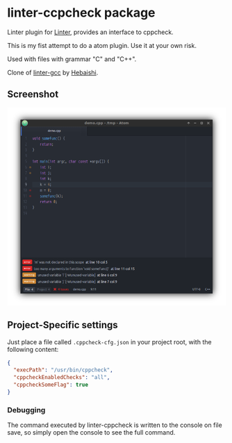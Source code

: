 # linter-ccpcheck package

Linter plugin for [Linter](https://github.com/AtomLinter/Linter), provides an interface to cppcheck.

This is my fist attempt to do a atom plugin. Use it at your own risk.

Used with files with grammar "C" and "C++".

Clone of [linter-gcc](https://github.com/hebaishi/linter-gcc) by [Hebaishi](https://github.com/hebaishi).

## Screenshot

![linter-gcc screenshot](https://github.com/hebaishi/images/blob/master/lintergcc-screenshot.png?raw=true)

## Project-Specific settings

Just place a file called ```.cppcheck-cfg.json``` in your project root, with the following content:

```json
{
  "execPath": "/usr/bin/cppcheck",
  "cppcheckEnabledChecks": "all",
  "cppcheckSomeFlag": true
}
```
### Debugging
The command executed by linter-cppcheck is written to the console on file save, so simply open the console to see the full command.
